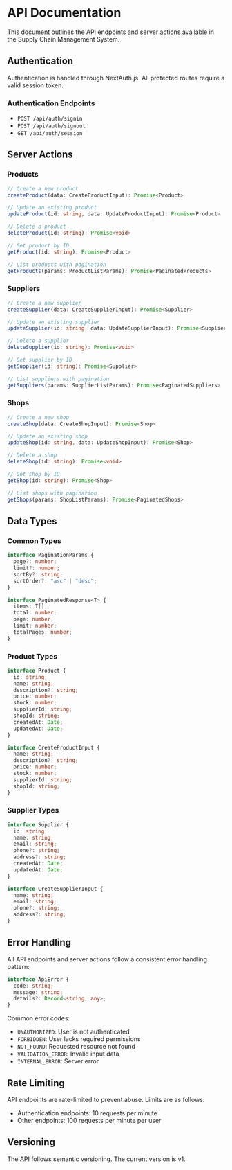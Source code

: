# API Documentation

This document outlines the API endpoints and server actions available in the Supply Chain Management System.

## Authentication

Authentication is handled through NextAuth.js. All protected routes require a valid session token.

### Authentication Endpoints

- `POST /api/auth/signin`
- `POST /api/auth/signout`
- `GET /api/auth/session`

## Server Actions

### Products

```typescript
// Create a new product
createProduct(data: CreateProductInput): Promise<Product>

// Update an existing product
updateProduct(id: string, data: UpdateProductInput): Promise<Product>

// Delete a product
deleteProduct(id: string): Promise<void>

// Get product by ID
getProduct(id: string): Promise<Product>

// List products with pagination
getProducts(params: ProductListParams): Promise<PaginatedProducts>
```

### Suppliers

```typescript
// Create a new supplier
createSupplier(data: CreateSupplierInput): Promise<Supplier>

// Update an existing supplier
updateSupplier(id: string, data: UpdateSupplierInput): Promise<Supplier>

// Delete a supplier
deleteSupplier(id: string): Promise<void>

// Get supplier by ID
getSupplier(id: string): Promise<Supplier>

// List suppliers with pagination
getSuppliers(params: SupplierListParams): Promise<PaginatedSuppliers>
```

### Shops

```typescript
// Create a new shop
createShop(data: CreateShopInput): Promise<Shop>

// Update an existing shop
updateShop(id: string, data: UpdateShopInput): Promise<Shop>

// Delete a shop
deleteShop(id: string): Promise<void>

// Get shop by ID
getShop(id: string): Promise<Shop>

// List shops with pagination
getShops(params: ShopListParams): Promise<PaginatedShops>
```

## Data Types

### Common Types

```typescript
interface PaginationParams {
  page?: number;
  limit?: number;
  sortBy?: string;
  sortOrder?: "asc" | "desc";
}

interface PaginatedResponse<T> {
  items: T[];
  total: number;
  page: number;
  limit: number;
  totalPages: number;
}
```

### Product Types

```typescript
interface Product {
  id: string;
  name: string;
  description?: string;
  price: number;
  stock: number;
  supplierId: string;
  shopId: string;
  createdAt: Date;
  updatedAt: Date;
}

interface CreateProductInput {
  name: string;
  description?: string;
  price: number;
  stock: number;
  supplierId: string;
  shopId: string;
}
```

### Supplier Types

```typescript
interface Supplier {
  id: string;
  name: string;
  email: string;
  phone?: string;
  address?: string;
  createdAt: Date;
  updatedAt: Date;
}

interface CreateSupplierInput {
  name: string;
  email: string;
  phone?: string;
  address?: string;
}
```

## Error Handling

All API endpoints and server actions follow a consistent error handling pattern:

```typescript
interface ApiError {
  code: string;
  message: string;
  details?: Record<string, any>;
}
```

Common error codes:

- `UNAUTHORIZED`: User is not authenticated
- `FORBIDDEN`: User lacks required permissions
- `NOT_FOUND`: Requested resource not found
- `VALIDATION_ERROR`: Invalid input data
- `INTERNAL_ERROR`: Server error

## Rate Limiting

API endpoints are rate-limited to prevent abuse. Limits are as follows:

- Authentication endpoints: 10 requests per minute
- Other endpoints: 100 requests per minute per user

## Versioning

The API follows semantic versioning. The current version is v1.
